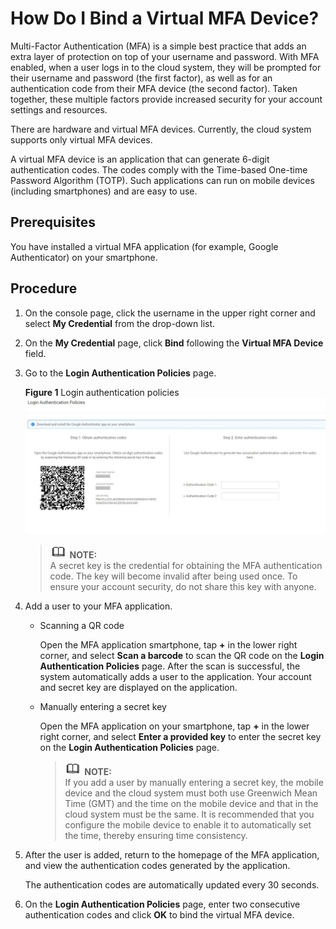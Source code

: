 # How Do I Bind a Virtual MFA Device?<a name="iam_01_0003"></a>

Multi-Factor Authentication \(MFA\) is a simple best practice that adds an extra layer of protection on top of your username and password. With MFA enabled, when a user logs in to the cloud system, they will be prompted for their username and password \(the first factor\), as well as for an authentication code from their MFA device \(the second factor\). Taken together, these multiple factors provide increased security for your account settings and resources.

There are hardware and virtual MFA devices. Currently, the cloud system supports only virtual MFA devices.

A virtual MFA device is an application that can generate 6-digit authentication codes. The codes comply with the Time-based One-time Password Algorithm \(TOTP\). Such applications can run on mobile devices \(including smartphones\) and are easy to use.

## Prerequisites<a name="section62446212165914"></a>

You have installed a virtual MFA application \(for example, Google Authenticator\) on your smartphone.

## Procedure<a name="section27800412164913"></a>

1.  On the console page, click the username in the upper right corner and select  **My Credential**  from the drop-down list.
2.  On the  **My Credential**  page, click  **Bind**  following the  **Virtual MFA Device**  field.
3.  Go to the  **Login Authentication Policies**  page.

    **Figure  1**  Login authentication policies<a name="fig10871059153117"></a>  
    ![](figures/login-authentication-policies.jpg "login-authentication-policies")

    >![](public_sys-resources/icon-note.gif) **NOTE:**   
    >A secret key is the credential for obtaining the MFA authentication code. The key will become invalid after being used once. To ensure your account security, do not share this key with anyone.  

4.  Add a user to your MFA application.
    -   Scanning a QR code

        Open the MFA application smartphone, tap  **+**  in the lower right corner, and select  **Scan a barcode**  to scan the QR code on the  **Login Authentication Policies**  page. After the scan is successful, the system automatically adds a user to the application. Your account and secret key are displayed on the application.

    -   Manually entering a secret key

        Open the MFA application on your smartphone, tap  **+**  in the lower right corner, and select  **Enter a provided key**  to enter the secret key on the  **Login Authentication Policies**  page.

        >![](public_sys-resources/icon-note.gif) **NOTE:**   
        >If you add a user by manually entering a secret key, the mobile device and the cloud system must both use Greenwich Mean Time \(GMT\) and the time on the mobile device and that in the cloud system must be the same. It is recommended that you configure the mobile device to enable it to automatically set the time, thereby ensuring time consistency.  


5.  After the user is added, return to the homepage of the MFA application, and view the authentication codes generated by the application.

    The authentication codes are automatically updated every 30 seconds.

6.  On the  **Login Authentication Policies**  page, enter two consecutive authentication codes and click  **OK**  to bind the virtual MFA device.

